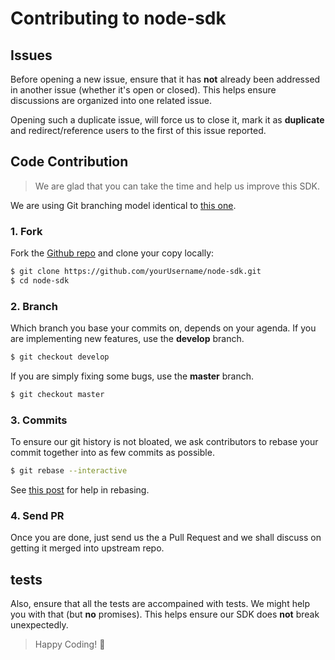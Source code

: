 
# Contributing to node-sdk


## Issues

Before opening a new issue, ensure that it has **not** already been addressed in another issue (whether it's open or closed). This helps ensure discussions are organized into one related issue.

Opening such a duplicate issue, will force us to close it, mark it as **duplicate** and redirect/reference users to the first of this issue reported.


## Code Contribution

> We are glad that you can take the time and help us improve this SDK.

We are using Git branching model identical to [this one](http://nvie.com/posts/a-successful-git-branching-model/).

### 1. Fork

Fork the [Github repo](https://github.com/ma3route/node-sdk) and clone your copy locally:

```bash
$ git clone https://github.com/yourUsername/node-sdk.git
$ cd node-sdk
```

### 2. Branch

Which branch you base your commits on, depends on your agenda. If you are implementing new features, use the **develop** branch.

```bash
$ git checkout develop
```

If you are simply fixing some bugs, use the **master** branch.

```bash
$ git checkout master
```


### 3. Commits

To ensure our git history is not bloated, we ask contributors to rebase your commit together into as few commits as possible.

```bash
$ git rebase --interactive
```

See [this post](http://nathanleclaire.com/blog/2014/09/14/dont-be-scared-of-git-rebase/) for help in rebasing.


### 4. Send PR

Once you are done, just send us the a Pull Request and we shall discuss on getting it merged into upstream repo.


## tests

Also, ensure that all the tests are accompained with tests. We might help you with that (but **no** promises). This helps ensure our SDK does **not** break unexpectedly.

> Happy Coding! :dancer:
